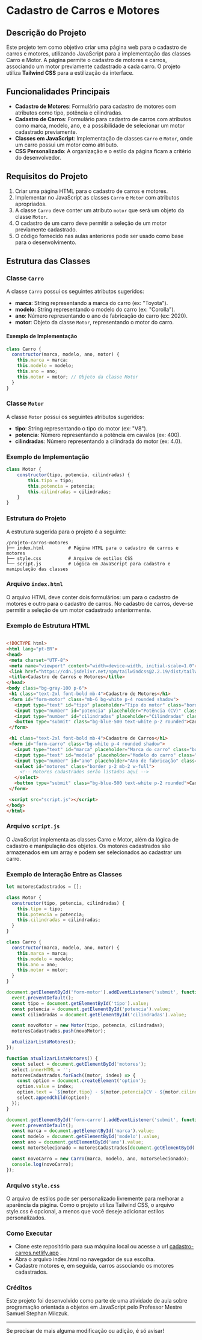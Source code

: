 # Cadastro de Carros e Motores

## Descrição do Projeto

Este projeto tem como objetivo criar uma página web para o cadastro de carros e motores, utilizando JavaScript para a implementação das classes Carro e Motor. A página permite o cadastro de motores e carros, associando um motor previamente cadastrado a cada carro. O projeto utiliza **Tailwind CSS** para a estilização da interface.

## Funcionalidades Principais

- **Cadastro de Motores**: Formulário para cadastro de motores com atributos como tipo, potência e cilindradas.
- **Cadastro de Carros**: Formulário para cadastro de carros com atributos como marca, modelo, ano, e a possibilidade de selecionar um motor cadastrado previamente.
- **Classes em JavaScript**: Implementação de classes `Carro` e `Motor`, onde um carro possui um motor como atributo.
- **CSS Personalizado**: A organização e o estilo da página ficam a critério do desenvolvedor.

## Requisitos do Projeto

1. Criar uma página HTML para o cadastro de carros e motores.
2. Implementar no JavaScript as classes `Carro` e `Motor` com atributos apropriados.
3. A classe `Carro` deve conter um atributo `motor` que será um objeto da classe `Motor`.
4. O cadastro de um carro deve permitir a seleção de um motor previamente cadastrado.
5. O código fornecido nas aulas anteriores pode ser usado como base para o desenvolvimento.

## Estrutura das Classes

### Classe `Carro`

A classe `Carro` possui os seguintes atributos sugeridos:

- **marca**: String representando a marca do carro (ex: "Toyota").
- **modelo**: String representando o modelo do carro (ex: "Corolla").
- **ano**: Número representando o ano de fabricação do carro (ex: 2020).
- **motor**: Objeto da classe `Motor`, representando o motor do carro.

#### Exemplo de Implementação

```javascript
class Carro {
  constructor(marca, modelo, ano, motor) {
    this.marca = marca;
    this.modelo = modelo;
    this.ano = ano;
    this.motor = motor; // Objeto da classe Motor
  }
}

```

### Classe `Motor`
A classe `Motor` possui os seguintes atributos sugeridos:

- **tipo**: String representando o tipo do motor (ex: "V8").
- **potencia**: Número representando a potência em cavalos (ex: 400).
- **cilindradas**: Número representando a cilindrada do motor (ex: 4.0).

### Exemplo de Implementação
```javascript
class Motor {
    constructor(tipo, potencia, cilindradas) {
        this.tipo = tipo;
        this.potencia = potencia;
        this.cilindradas = cilindradas;
    }
}

```

### Estrutura do Projeto
A estrutura sugerida para o projeto é a seguinte:

```
/projeto-carros-motores
├── index.html         # Página HTML para o cadastro de carros e motores
├── style.css          # Arquivo de estilos CSS
└── script.js          # Lógica em JavaScript para cadastro e manipulação das classes
```

### Arquivo `index.html`

O arquivo HTML deve conter dois formulários: um para o cadastro de motores e outro para o cadastro de carros. No cadastro de carros, deve-se permitir a seleção de um motor cadastrado anteriormente.

### Exemplo de Estrutura HTML
 ```html
 
<!DOCTYPE html>
<html lang="pt-BR">
<head>
  <meta charset="UTF-8">
  <meta name="viewport" content="width=device-width, initial-scale=1.0">
  <link href="https://cdn.jsdelivr.net/npm/tailwindcss@2.2.19/dist/tailwind.min.css" rel="stylesheet">
  <title>Cadastro de Carros e Motores</title>
</head>
<body class="bg-gray-100 p-6">
  <h1 class="text-2xl font-bold mb-4">Cadastro de Motores</h1>
  <form id="form-motor" class="mb-6 bg-white p-4 rounded shadow">
    <input type="text" id="tipo" placeholder="Tipo do motor" class="border p-2 mb-2 w-full" required>
    <input type="number" id="potencia" placeholder="Potência (CV)" class="border p-2 mb-2 w-full" required>
    <input type="number" id="cilindradas" placeholder="Cilindradas" class="border p-2 mb-2 w-full" required>
    <button type="submit" class="bg-blue-500 text-white p-2 rounded">Cadastrar Motor</button>
  </form>

  <h1 class="text-2xl font-bold mb-4">Cadastro de Carros</h1>
  <form id="form-carro" class="bg-white p-4 rounded shadow">
    <input type="text" id="marca" placeholder="Marca do carro" class="border p-2 mb-2 w-full" required>
    <input type="text" id="modelo" placeholder="Modelo do carro" class="border p-2 mb-2 w-full" required>
    <input type="number" id="ano" placeholder="Ano de fabricação" class="border p-2 mb-2 w-full" required>
    <select id="motores" class="border p-2 mb-2 w-full">
      <!-- Motores cadastrados serão listados aqui -->
    </select>
    <button type="submit" class="bg-blue-500 text-white p-2 rounded">Cadastrar Carro</button>
  </form>

  <script src="script.js"></script>
</body>
</html>

```

### Arquivo `script.js`
O JavaScript implementa as classes Carro e Motor, além da lógica de cadastro e manipulação dos objetos. Os motores cadastrados são armazenados em um array e podem ser selecionados ao cadastrar um carro.

### Exemplo de Interação Entre as Classes

```javascript
let motoresCadastrados = [];

class Motor {
  constructor(tipo, potencia, cilindradas) {
    this.tipo = tipo;
    this.potencia = potencia;
    this.cilindradas = cilindradas;
  }
}

class Carro {
  constructor(marca, modelo, ano, motor) {
    this.marca = marca;
    this.modelo = modelo;
    this.ano = ano;
    this.motor = motor;
  }
}

document.getElementById('form-motor').addEventListener('submit', function(event) {
  event.preventDefault();
  const tipo = document.getElementById('tipo').value;
  const potencia = document.getElementById('potencia').value;
  const cilindradas = document.getElementById('cilindradas').value;

  const novoMotor = new Motor(tipo, potencia, cilindradas);
  motoresCadastrados.push(novoMotor);

  atualizarListaMotores();
});

function atualizarListaMotores() {
  const select = document.getElementById('motores');
  select.innerHTML = '';
  motoresCadastrados.forEach((motor, index) => {
    const option = document.createElement('option');
    option.value = index;
    option.text = `${motor.tipo} - ${motor.potencia}CV - ${motor.cilindradas}L`;
    select.appendChild(option);
  });
}

document.getElementById('form-carro').addEventListener('submit', function(event) {
  event.preventDefault();
  const marca = document.getElementById('marca').value;
  const modelo = document.getElementById('modelo').value;
  const ano = document.getElementById('ano').value;
  const motorSelecionado = motoresCadastrados[document.getElementById('motores').value];

  const novoCarro = new Carro(marca, modelo, ano, motorSelecionado);
  console.log(novoCarro);
});

```

### Arquivo `style.css`
O arquivo de estilos pode ser personalizado livremente para melhorar a aparência da página. Como o projeto utiliza Tailwind CSS, o arquivo style.css é opcional, a menos que você deseje adicionar estilos personalizados.

### Como Executar
- Clone este repositório para sua máquina local ou acesse a url <a href="https://cadastro-carros.netlify.app">cadastro-carros.netlify.app</a> .
- Abra o arquivo index.html no navegador de sua escolha.
- Cadastre motores e, em seguida, carros associando os motores cadastrados.

### Créditos
Este projeto foi desenvolvido como parte de uma atividade de aula sobre programação orientada a objetos em JavaScript pelo Professor Mestre Samuel Stephan Milczuk.

___

Se precisar de mais alguma modificação ou adição, é só avisar!
